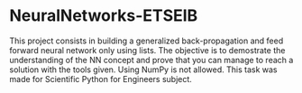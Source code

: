 # NeuralNetworks-ETSEIB
This project consists in building a generalized back-propagation and feed forward neural network only using lists. The objective is to demostrate the understanding of the NN concept and prove that you can manage to reach a solution with the tools given. Using NumPy is not allowed.
This task was made for Scientific Python for Engineers subject.
